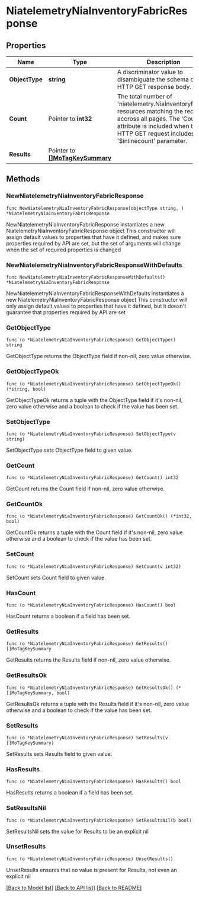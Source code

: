 # NiatelemetryNiaInventoryFabricResponse

## Properties

Name | Type | Description | Notes
------------ | ------------- | ------------- | -------------
**ObjectType** | **string** | A discriminator value to disambiguate the schema of a HTTP GET response body. | 
**Count** | Pointer to **int32** | The total number of &#39;niatelemetry.NiaInventoryFabric&#39; resources matching the request, accross all pages. The &#39;Count&#39; attribute is included when the HTTP GET request includes the &#39;$inlinecount&#39; parameter. | [optional] 
**Results** | Pointer to [**[]MoTagKeySummary**](MoTagKeySummary.md) |  | [optional] 

## Methods

### NewNiatelemetryNiaInventoryFabricResponse

`func NewNiatelemetryNiaInventoryFabricResponse(objectType string, ) *NiatelemetryNiaInventoryFabricResponse`

NewNiatelemetryNiaInventoryFabricResponse instantiates a new NiatelemetryNiaInventoryFabricResponse object
This constructor will assign default values to properties that have it defined,
and makes sure properties required by API are set, but the set of arguments
will change when the set of required properties is changed

### NewNiatelemetryNiaInventoryFabricResponseWithDefaults

`func NewNiatelemetryNiaInventoryFabricResponseWithDefaults() *NiatelemetryNiaInventoryFabricResponse`

NewNiatelemetryNiaInventoryFabricResponseWithDefaults instantiates a new NiatelemetryNiaInventoryFabricResponse object
This constructor will only assign default values to properties that have it defined,
but it doesn't guarantee that properties required by API are set

### GetObjectType

`func (o *NiatelemetryNiaInventoryFabricResponse) GetObjectType() string`

GetObjectType returns the ObjectType field if non-nil, zero value otherwise.

### GetObjectTypeOk

`func (o *NiatelemetryNiaInventoryFabricResponse) GetObjectTypeOk() (*string, bool)`

GetObjectTypeOk returns a tuple with the ObjectType field if it's non-nil, zero value otherwise
and a boolean to check if the value has been set.

### SetObjectType

`func (o *NiatelemetryNiaInventoryFabricResponse) SetObjectType(v string)`

SetObjectType sets ObjectType field to given value.


### GetCount

`func (o *NiatelemetryNiaInventoryFabricResponse) GetCount() int32`

GetCount returns the Count field if non-nil, zero value otherwise.

### GetCountOk

`func (o *NiatelemetryNiaInventoryFabricResponse) GetCountOk() (*int32, bool)`

GetCountOk returns a tuple with the Count field if it's non-nil, zero value otherwise
and a boolean to check if the value has been set.

### SetCount

`func (o *NiatelemetryNiaInventoryFabricResponse) SetCount(v int32)`

SetCount sets Count field to given value.

### HasCount

`func (o *NiatelemetryNiaInventoryFabricResponse) HasCount() bool`

HasCount returns a boolean if a field has been set.

### GetResults

`func (o *NiatelemetryNiaInventoryFabricResponse) GetResults() []MoTagKeySummary`

GetResults returns the Results field if non-nil, zero value otherwise.

### GetResultsOk

`func (o *NiatelemetryNiaInventoryFabricResponse) GetResultsOk() (*[]MoTagKeySummary, bool)`

GetResultsOk returns a tuple with the Results field if it's non-nil, zero value otherwise
and a boolean to check if the value has been set.

### SetResults

`func (o *NiatelemetryNiaInventoryFabricResponse) SetResults(v []MoTagKeySummary)`

SetResults sets Results field to given value.

### HasResults

`func (o *NiatelemetryNiaInventoryFabricResponse) HasResults() bool`

HasResults returns a boolean if a field has been set.

### SetResultsNil

`func (o *NiatelemetryNiaInventoryFabricResponse) SetResultsNil(b bool)`

 SetResultsNil sets the value for Results to be an explicit nil

### UnsetResults
`func (o *NiatelemetryNiaInventoryFabricResponse) UnsetResults()`

UnsetResults ensures that no value is present for Results, not even an explicit nil

[[Back to Model list]](../README.md#documentation-for-models) [[Back to API list]](../README.md#documentation-for-api-endpoints) [[Back to README]](../README.md)


